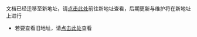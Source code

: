文档已经迁移至新地址，请[点击此处](http://fcdocs.tianstudio.top/)前往新地址查看，后期更新与维护将在新地址上进行
- 若要查看旧地址，请[点击此处](/yzfocalors_old)查看
